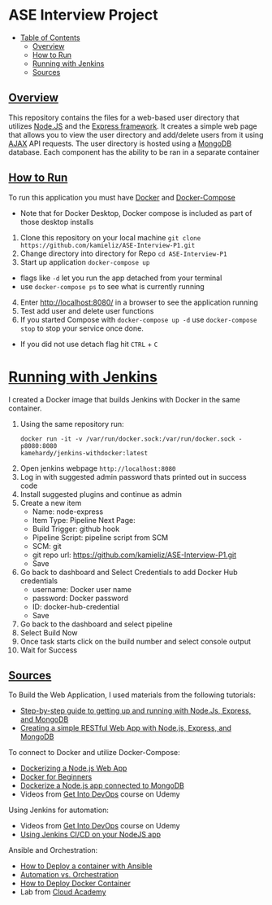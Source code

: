  # ASE Interview Project

- [Table of Contents](#table-of-contents)
  * [Overview](#overview)
  * [How to Run](#how-to-run)
  * [Running with Jenkins](#running-with-jenkins)
  * [Sources](#sources)
   
  
## [Overview](#overview)
This repository contains the files for a web-based user directory that utilizes [Node.JS](https://www.w3schools.com/nodejs/nodejs_intro.asp) and the [Express framework](https://expressjs.com/). It creates a simple web page that allows you to view the user directory and add/delete users from it using [AJAX](https://www.w3schools.com/whatis/whatis_ajax.asp) API requests. The user directory is hosted using a [MongoDB](https://www.mongodb.com/what-is-mongodb) database. Each component has the ability to be ran in a separate container 
  
   
## [How to Run](#how-to-run)
To run this application you must have [Docker](https://docs.docker.com/install/) and [Docker-Compose](https://docs.docker.com/compose/install/)
- Note that for Docker Desktop, Docker compose is included as part of those desktop installs
1. Clone this repository on your local machine
`git clone https://github.com/kamieliz/ASE-Interview-P1.git`
2. Change directory into directory for Repo
`cd ASE-Interview-P1`
3. Start up application
`docker-compose up`
- flags like `-d` let you run the app detached from your terminal
- use `docker-compose ps` to see what is currently running
4. Enter [http://localhost:8080/](http://localhost:8080/) in a browser to see the application running
5. Test add user and delete user functions
6. If you started Compose with `docker-compose up -d` use `docker-compose stop` to stop your service once done.
- If you did not use detach flag hit `CTRL` + `C`

# [Running with Jenkins](#running-with-jenkins)

I created a Docker image that builds Jenkins with Docker in the same container.
1. Using the same repository run:
	```
	docker run -it -v /var/run/docker.sock:/var/run/docker.sock -p8080:8080 
	kamehardy/jenkins-withdocker:latest
	```
2. Open jenkins webpage `http://localhost:8080`
3. Log in with suggested admin password thats printed out in success code
4. Install suggested plugins and continue as admin
5. Create a new item
	- Name: node-express
	- Item Type: Pipeline
	Next Page:
	- Build Trigger: github hook
	- Pipeline Script: pipeline script from SCM
	- SCM: git
	- git repo url: https://github.com/kamieliz/ASE-Interview-P1.git
	- Save
6. Go back to dashboard and Select Credentials to add Docker Hub credentials
	- username: Docker user name
	- password: Docker password
	- ID: docker-hub-credential
	- Save
7. Go back to the dashboard and select pipeline 
8. Select Build Now
9. Once task starts click on the build number and select console output
10. Wait for Success


## [Sources](#sources)
To Build the Web Application, I used materials from the following tutorials:
- [Step-by-step guide to getting up and running with Node.Js, Express, and MongoDB](https://closebrace.com/tutorials/2017-03-02/the-dead-simple-step-by-step-guide-for-front-end-developers-to-getting-up-and-running-with-nodejs-express-and-mongodb)
- [Creating a simple RESTful Web App with Node.js, Express, and MongoDB](https://closebrace.com/tutorials/2017-03-02/creating-a-simple-restful-web-app-with-nodejs-express-and-mongodb)

To connect to Docker and utilize Docker-Compose:
- [Dockerizing a Node.js Web App](https://nodejs.org/de/docs/guides/nodejs-docker-webapp/)
- [Docker for Beginners](https://docker-curriculum.com/)
- [Dockerize a Node.js app connected to MongoDB](https://docker-curriculum.com/)
- Videos from [Get Into DevOps](https://www.udemy.com/course/devops-masterclass/) course on Udemy

Using Jenkins for automation:
- Videos from [Get Into DevOps](https://www.udemy.com/course/devops-masterclass/) course on Udemy
- [Using Jenkins CI/CD on your NodeJS app](https://blog.harveydelaney.com/jenkins-build-test-deploy-node-app/)

Ansible and Orchestration:
- [How to Deploy a container with Ansible](https://www.techrepublic.com/article/how-to-deploy-a-container-with-ansible/)
- [Automation vs. Orchestration](https://www.burwood.com/blog-archive/automation-vs-orchestration-whats-the-difference)
- [How to Deploy Docker Container](https://www.codementor.io/@mamytianarakotomalala/how-to-deploy-docker-container-with-ansible-on-debian-8-mavm48kw0)
- Lab from [Cloud Academy](https://cloudacademy.com/lab/getting-started-ansible/)





 
